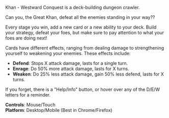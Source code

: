 Khan - Westward Conquest is a deck-building dungeon crawler.

Can you, the Great Khan, defeat all the enemies standing in your way??

Every stage you win, add a new card or a new ability to your deck. Build your strategy, defeat your foes, but make sure to pay attention to what your foes are doing next!

Cards have different effects, ranging from dealing damage to strengthening yourself to weakening your enemies. These effects include:
- **Defend**: Stops X attack damage, lasts for a single turn.
- **Enrage**: Do 50% more attack damage, lasts for X turns.
- **Weaken**: Do 25% less attack damage, gain 50% less defend, lasts for X turns.

If you forget, there is a "Help/Info" button, or hover over any of the D/E/W letters for a reminder.

**Controls**: Mouse/Touch<br>
**Platform**: Desktop/Mobile (Best in Chrome/Firefox)